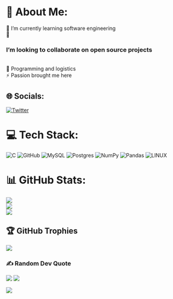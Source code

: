 # 💫 About Me:
🔭 I’m currently learning software  engineering<br>👯 <h3>I’m looking to collaborate on open source projects</h3><br>💬 Programming and logistics<br>⚡ Passion brought me here


## 🌐 Socials:
[![Twitter](https://img.shields.io/badge/Twitter-%231DA1F2.svg?logo=Twitter&logoColor=white)](https://twitter.com/@samuel_wangechi) 

# 💻 Tech Stack:
![C](https://img.shields.io/badge/c-%2300599C.svg?style=plastic&logo=c&logoColor=white) ![GitHub](https://img.shields.io/badge/GitHub-%23121011.svg?style=plastic&logo=github&logoColor=white) ![MySQL](https://img.shields.io/badge/mysql-%2300f.svg?style=plastic&logo=mysql&logoColor=white) ![Postgres](https://img.shields.io/badge/postgres-%23316192.svg?style=plastic&logo=postgresql&logoColor=white) ![NumPy](https://img.shields.io/badge/numpy-%23013243.svg?style=plastic&logo=numpy&logoColor=white) ![Pandas](https://img.shields.io/badge/pandas-%23150458.svg?style=plastic&logo=pandas&logoColor=white) ![LINUX](https://img.shields.io/badge/Linux-FCC624?style=plastic&logo=linux&logoColor=black)
# 📊 GitHub Stats:
![](https://github-readme-stats.vercel.app/api?username=AVATARXAANG&theme=vue-dark&hide_border=false&include_all_commits=false&count_private=false)<br/>
![](https://github-readme-streak-stats.herokuapp.com/?user=AVATARXAANG&theme=vue-dark&hide_border=false)<br/>
![](https://github-readme-stats.vercel.app/api/top-langs/?username=AVATARXAANG&theme=vue-dark&hide_border=false&include_all_commits=false&count_private=false&layout=compact)

## 🏆 GitHub Trophies
![](https://github-profile-trophy.vercel.app/?username=AVATARXAANG&theme=radical&no-frame=false&no-bg=true&margin-w=4)

### ✍️ Random Dev Quote
![](https://quotes-github-readme.vercel.app/api?type=vetical&theme=tokyonight)
[![](https://visitcount.itsvg.in/api?id=AVATARXAANG&icon=1&color=0)](https://visitcount.itsvg.in)
<!-- Proudly created with GPRM ( https://gprm.itsvg.in ) -->
<a href="https://visitcount.itsvg.in">
  <img src="https://visitcount.itsvg.in/api?id=AVATARXAANG&label=Profile%20Views&icon=8&pretty=false" />
</a>
